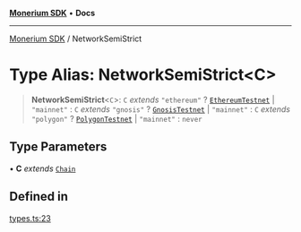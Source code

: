[**Monerium SDK**](../README.md) • **Docs**

---

[Monerium SDK](../README.md) / NetworkSemiStrict

# Type Alias: NetworkSemiStrict\<C\>

> **NetworkSemiStrict**\<`C`\>: `C` _extends_ `"ethereum"` ? [`EthereumTestnet`](EthereumTestnet.md) \| `"mainnet"` : `C` _extends_ `"gnosis"` ? [`GnosisTestnet`](GnosisTestnet.md) \| `"mainnet"` : `C` _extends_ `"polygon"` ? [`PolygonTestnet`](PolygonTestnet.md) \| `"mainnet"` : `never`

## Type Parameters

• **C** _extends_ [`Chain`](Chain.md)

## Defined in

[types.ts:23](https://github.com/monerium/js-monorepo/blob/b10be252d44a0e68c58bc7ef6fab8947911e4a7a/packages/sdk/src/types.ts#L23)
